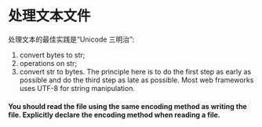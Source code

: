 # 处理文本文件
处理文本的最佳实践是“Unicode 三明治”:
1. convert bytes to str; 
2. operations on str; 
3. convert str to bytes.
The principle here is to do the first step as early as possible and do the third step as late as possible. Most web frameworks uses UTF-8 for string manipulation.

#### You should read the file using the same encoding method as writing the file. Explicitly declare the encoding method when reading a file.





